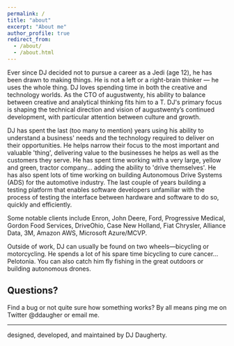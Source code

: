 ```yaml
---
permalink: /
title: "about"
excerpt: "About me"
author_profile: true
redirect_from:
  - /about/
  - /about.html
---
```


Ever since DJ decided not to pursue a career as a Jedi (age 12), he has been drawn to making things. He is not a left or a right-brain thinker — he uses the whole thing. DJ loves spending time in both the creative and technology worlds. As the CTO of augustwenty, his ability to balance between creative and analytical thinking fits him to a T. DJ's primary focus is shaping the technical direction and vision of augustwenty’s continued development, with particular attention between culture and growth.

DJ has spent the last (too many to mention) years using his ability to understand a business' needs and the technology required to deliver on their opportunities.  He helps narrow their focus to the most important and valuable 'thing', delivering value to the businesses he helps as well as the customers they serve.   He has spent time working with a very large, yellow and green, tractor company... adding the ability to 'drive themselves'.  He has also spent lots of time working on building Autonomous Drive Systems (ADS) for the automotive industry. The last couple of years building a testing platform that enables software developers unfamiliar with the process of testing the interface between hardware and software to do so, quickly and efficiently.

Some notable clients include Enron, John Deere, Ford, Progressive Medical, Gordon Food Services, DriveOhio, Case New Holland, Fiat Chrysler, Alliance Data, 3M, Amazon AWS, Microsoft Azure/MCVP.

Outside of work, DJ can usually be found on two wheels—bicycling or motorcycling. He spends a lot of his spare time bicycling to cure cancer… Pelotonia. You can also catch him fly fishing in the great outdoors or building autonomous drones.

Questions?
------

Find a bug or not quite sure how something works? By all means ping me on Twitter @ddaugher or email me.

---

designed, developed, and maintained by DJ Daugherty.
